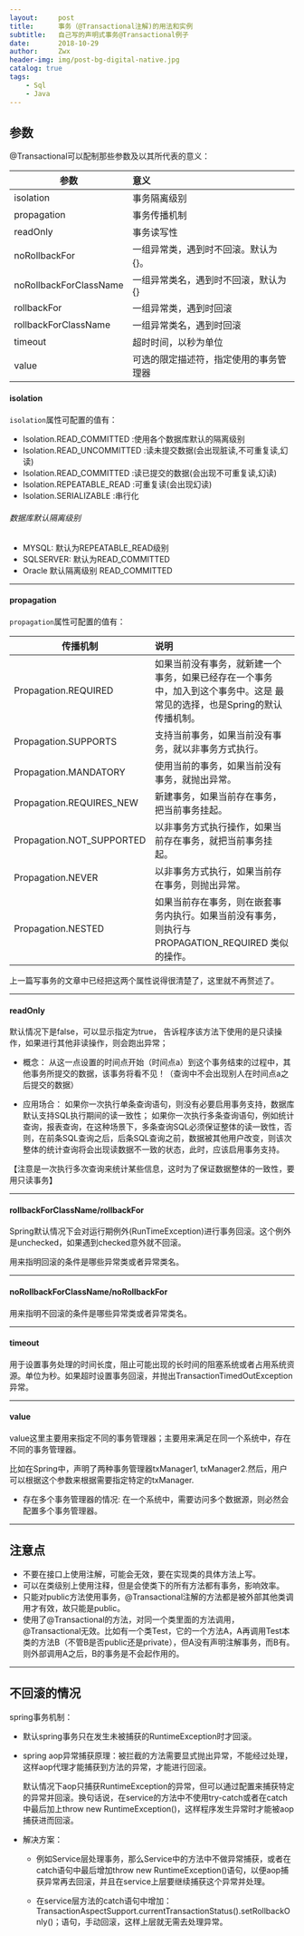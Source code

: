 ```yaml
---
layout:     post
title:      事务（@Transactional注解)的用法和实例
subtitle:   自己写的声明式事务@Transactional例子
date:       2018-10-29
author:     Zwx
header-img: img/post-bg-digital-native.jpg
catalog: true
tags:
    - Sql
    - Java
---
```


## 参数

@Transactional可以配制那些参数及以其所代表的意义：

| 参数       | 意义           |
| ------------- |:-------------| 
| isolation     | 事务隔离级别 | 
| propagation | 事务传播机制     |
| readOnly | 事务读写性     |
| noRollbackFor     | 一组异常类，遇到时不回滚。默认为{}。      |
| noRollbackForClassName | 一组异常类名，遇到时不回滚，默认为{}    |
| rollbackFor | 一组异常类，遇到时回滚     |
| rollbackForClassName | 一组异常类名，遇到时回滚      |
| timeout | 超时时间，以秒为单位      |
| value | 可选的限定描述符，指定使用的事务管理器      |

#### isolation

`isolation`属性可配置的值有：

- Isolation.READ_COMMITTED      :使用各个数据库默认的隔离级别
- Isolation.READ_UNCOMMITTED    :读未提交数据(会出现脏读,不可重复读,幻读)
- Isolation.READ_COMMITTED      :读已提交的数据(会出现不可重复读,幻读)
- Isolation.REPEATABLE_READ     :可重复读(会出现幻读)
- Isolation.SERIALIZABLE        :串行化
 
###### 数据库默认隔离级别
- MYSQL: 默认为REPEATABLE_READ级别
- SQLSERVER: 默认为READ_COMMITTED
- Oracle 默认隔离级别 READ_COMMITTED

----
#### propagation
`propagation`属性可配置的值有：

| 传播机制        | 说明           |
| ------------- |:-------------| 
| Propagation.REQUIRED     | 如果当前没有事务，就新建一个事务，如果已经存在一个事务中，加入到这个事务中。这是 最常见的选择，也是Spring的默认传播机制。 | 
| Propagation.SUPPORTS     | 支持当前事务，如果当前没有事务，就以非事务方式执行。      |
| Propagation.MANDATORY | 使用当前的事务，如果当前没有事务，就抛出异常。    |
| Propagation.REQUIRES_NEW | 新建事务，如果当前存在事务，把当前事务挂起。     |
| Propagation.NOT_SUPPORTED | 以非事务方式执行操作，如果当前存在事务，就把当前事务挂起。     |
| Propagation.NEVER | 以非事务方式执行，如果当前存在事务，则抛出异常。     |
| Propagation.NESTED | 如果当前存在事务，则在嵌套事务内执行。如果当前没有事务，则执行与 PROPAGATION_REQUIRED 类似的操作。      |

上一篇写事务的文章中已经把这两个属性说得很清楚了，这里就不再赘述了。

----
#### readOnly

默认情况下是false，可以显示指定为true， 告诉程序该方法下使用的是只读操作，如果进行其他非读操作，则会跑出异常；

- 概念：
从这一点设置的时间点开始（时间点a）到这个事务结束的过程中，其他事务所提交的数据，该事务将看不见！（查询中不会出现别人在时间点a之后提交的数据）

- 应用场合：
如果你一次执行单条查询语句，则没有必要启用事务支持，数据库默认支持SQL执行期间的读一致性； 
如果你一次执行多条查询语句，例如统计查询，报表查询，在这种场景下，多条查询SQL必须保证整体的读一致性，否则，在前条SQL查询之后，后条SQL查询之前，数据被其他用户改变，则该次整体的统计查询将会出现读数据不一致的状态，此时，应该启用事务支持。

【注意是一次执行多次查询来统计某些信息，这时为了保证数据整体的一致性，要用只读事务】

----
#### rollbackForClassName/rollbackFor

Spring默认情况下会对运行期例外(RunTimeException)进行事务回滚。这个例外是unchecked，如果遇到checked意外就不回滚。

用来指明回滚的条件是哪些异常类或者异常类名。

---
#### noRollbackForClassName/noRollbackFor

用来指明不回滚的条件是哪些异常类或者异常类名。

---
#### timeout

用于设置事务处理的时间长度，阻止可能出现的长时间的阻塞系统或者占用系统资源。单位为秒。如果超时设置事务回滚，并抛出TransactionTimedOutException异常。

---
#### value

value这里主要用来指定不同的事务管理器；主要用来满足在同一个系统中，存在不同的事务管理器。

比如在Spring中，声明了两种事务管理器txManager1, txManager2.然后，用户可以根据这个参数来根据需要指定特定的txManager.

- 存在多个事务管理器的情况: 在一个系统中，需要访问多个数据源，则必然会配置多个事务管理器。

---
## 注意点

- 不要在接口上使用注解，可能会无效，要在实现类的具体方法上写。
- 可以在类级别上使用注释，但是会使类下的所有方法都有事务，影响效率。
- 只能对public方法使用事务，@Transactional注解的方法都是被外部其他类调用才有效，故只能是public。
- 使用了@Transactional的方法，对同一个类里面的方法调用， @Transactional无效。比如有一个类Test，它的一个方法A，A再调用Test本类的方法B（不管B是否public还是private），但A没有声明注解事务，而B有。则外部调用A之后，B的事务是不会起作用的。


---
## 不回滚的情况
 spring事务机制：
- 默认spring事务只在发生未被捕获的RuntimeException时才回滚。
- spring aop异常捕获原理：被拦截的方法需要显式抛出异常，不能经过处理，这样aop代理才能捕获到方法的异常，才能进行回滚。

    默认情况下aop只捕获RuntimeException的异常，但可以通过配置来捕获特定的异常并回滚。换句话说，在service的方法中不使用try-catch或者在catch中最后加上throw new RuntimeException()，这样程序发生异常时才能被aop捕获进而回滚。
- 解决方案：

   - 例如Service层处理事务，那么Service中的方法中不做异常捕获，或者在catch语句中最后增加throw new RuntimeException()语句，以便aop捕获异常再去回滚，并且在service上层要继续捕获这个异常并处理。

   - 在service层方法的catch语句中增加：TransactionAspectSupport.currentTransactionStatus().setRollbackOnly()；语句，手动回滚，这样上层就无需去处理异常。